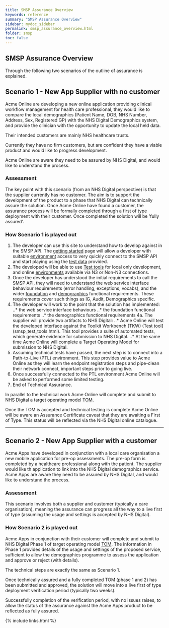 ```yaml
---
title: SMSP Assurance Overview
keywords: reference
summary: "SMSP Assurance Overview"
sidebar: mydoc_sidebar
permalink: smsp_assurance_overview.html
folder: smsp
toc: false
---
```


## SMSP Assurance Overview

Through the following two scenarios of the outline of assurance is explained.

## Scenario 1 - New App Supplier with no customer
Acme Online are developing a new online application providing clinical workflow management for health care professional, they would like to compare the local demographics (Patient Name, DOB, NHS Number, Address, Sex, Registered GP) with the NHS Digital Demographics system, and provide the clinician with the opportunity to update the local held data.

Their intended customers are mainly NHS healthcare trusts.

Currently they have no firm customers, but are confident they have a viable product and would like to progress development. 

Acme Online are aware they need to be assured by NHS Digital, and would like to understand the process.

### Assessment
The key point with this scenario (from an NHS Digital perspective) is that the supplier currently has no customer. The aim is to support the development of the product to a phase that NHS Digital can technically assure the solution. Once Acme Online have found a customer, the assurance process will be formally completed through a first of type deployment with their customer. Once completed the solution will be 'fully assured'.

### How Scenario 1 is played out
1. The developer can use this site to understand how to develop against in the SMSP API. The [getting started](smsp_getting_started.html) page will allow a developer with suitable [environment](smsp_test_environments.html) access to very quickly connect to the SMSP API and start playing using the [test data](smsp_test_data.html) provided.
2. The developed will be able to use [Test tools](smsp_test_tools.html) for local only development, and online  [environments](smsp_test_environments.html) available via N3 or Non-N3 connections.
2. Once the developer has understood the initial requirements to call the SMSP API, they will need to understand the web  service interface behaviour requirements (error handling, exceptions, vocabs), and the wider [foundation](foundations_reqs.html) and [demographics](demographics_reqs.html) functional requirements. These requirements cover such things as IG, Audit, Demographics specific.
3. The developer will work to the point that the solution has implemented:
..* the web service interface behaviours 
..* the foundation functional requirements
..* the demographics functional requirements
4a. The supplier will provide two artifacts to NHS Digital:
..* Acme Online will test the developed interface against the Toolkit Workbench (TKW) (Test tool](smsp_test_tools.html). This tool provides a suite of automated tests, which generate evidence for submission to NHS Digital.
..* At the same time Acme Online will complete a Target Operating Model for submission to NHS Digital. 
5. Assuming technical tests have passed, the next step is to connect into a Path-to-Live (PTL) environment. This step provides value to Acme Online as they will learn the endpoint registration steps and pipe-clean their network connect, important steps prior to going live.
6. Once successfully connected to the PTL environment Acme Online will be asked to performed some limited testing.
7. End of Technical Assurance.

In parallel to the technical work Acme Online will complete and submit to NHS Digital a target operating model [TOM](smsp_tom.html).

Once the TOM is accepted and technical testing is complete Acme Online will be aware an Assurance Certificate caveat that they are awaiting a First of Type. This status will be reflected via the NHS Digital online catalogue.

--- 

## Scenario 2 - New App Supplier with a customer
Acme Apps have developed in conjunction with a local care organisation a new mobile application for pre-op assessments. The pre-op form is completed by a healthcare professional along with the patient. The supplier would like th application to link into the NHS Digital demographics service. Acme Apps are aware they need to be assured by NHS Digital, and would like to understand the process.

### Assessment
This scenario involves both a supplier and customer (typically a care organisation), meaning the assurance can progress all the way to a live first of type (assuming the usage and settings is accepted by NHS Digital).

### How Scenario 2 is played out
Acme Apps in conjunction with their customer will complete and submit to NHS Digital Phase 1 of target operating model [TOM](smsp_tom.html). The information in Phase 1 provides details of the usage and settings of the proposed service, sufficient to allow the demographics programme to assess the application and approve or reject (with details).

The technical steps are exactly the same as Scenario 1. 

Once technically assured and a fully completed TOM (phase 1 and 2) has been submitted and approved, the solution will move into a live first of type deployment verification period (typically two weeks).

Successfully completion of the verification period, with no issues raises, to allow the status of the assurance against the Acme Apps product to be reflected as fully assured. 

{% include links.html %}
